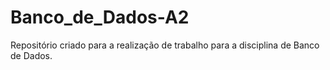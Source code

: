 # Banco_de_Dados-A2
Repositório criado para a realização de trabalho para a disciplina de Banco de Dados.
